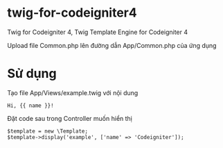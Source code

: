 # twig-for-codeigniter4
Twig for Codeigniter 4, Twig Template Engine for Codeigniter 4

Upload file Common.php lên đường dẫn App/Common.php của ứng dụng

# Sử dụng
Tạo file App/Views/example.twig với nội dung
```
Hi, {{ name }}!
```

Đặt code sau trong Controller muốn hiển thị


```
$template = new \Template;
$template->display('example', ['name' => 'Codeigniter']);
```

